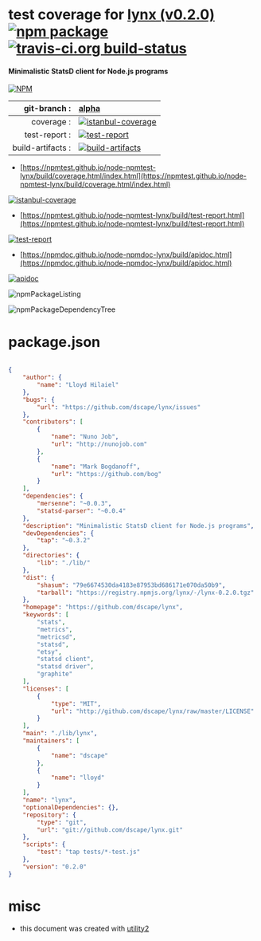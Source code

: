 # test coverage for  [lynx (v0.2.0)](https://github.com/dscape/lynx)  [![npm package](https://img.shields.io/npm/v/npmtest-lynx.svg?style=flat-square)](https://www.npmjs.org/package/npmtest-lynx) [![travis-ci.org build-status](https://api.travis-ci.org/npmtest/node-npmtest-lynx.svg)](https://travis-ci.org/npmtest/node-npmtest-lynx)
#### Minimalistic StatsD client for Node.js programs

[![NPM](https://nodei.co/npm/lynx.png?downloads=true&downloadRank=true&stars=true)](https://www.npmjs.com/package/lynx)

| git-branch : | [alpha](https://github.com/npmtest/node-npmtest-lynx/tree/alpha)|
|--:|:--|
| coverage : | [![istanbul-coverage](https://npmtest.github.io/node-npmtest-lynx/build/coverage.badge.svg)](https://npmtest.github.io/node-npmtest-lynx/build/coverage.html/index.html)|
| test-report : | [![test-report](https://npmtest.github.io/node-npmtest-lynx/build/test-report.badge.svg)](https://npmtest.github.io/node-npmtest-lynx/build/test-report.html)|
| build-artifacts : | [![build-artifacts](https://npmtest.github.io/node-npmtest-lynx/glyphicons_144_folder_open.png)](https://github.com/npmtest/node-npmtest-lynx/tree/gh-pages/build)|

- [https://npmtest.github.io/node-npmtest-lynx/build/coverage.html/index.html](https://npmtest.github.io/node-npmtest-lynx/build/coverage.html/index.html)

[![istanbul-coverage](https://npmtest.github.io/node-npmtest-lynx/build/screenCapture.buildCi.browser.%252Ftmp%252Fbuild%252Fcoverage.lib.html.png)](https://npmtest.github.io/node-npmtest-lynx/build/coverage.html/index.html)

- [https://npmtest.github.io/node-npmtest-lynx/build/test-report.html](https://npmtest.github.io/node-npmtest-lynx/build/test-report.html)

[![test-report](https://npmtest.github.io/node-npmtest-lynx/build/screenCapture.buildCi.browser.%252Ftmp%252Fbuild%252Ftest-report.html.png)](https://npmtest.github.io/node-npmtest-lynx/build/test-report.html)

- [https://npmdoc.github.io/node-npmdoc-lynx/build/apidoc.html](https://npmdoc.github.io/node-npmdoc-lynx/build/apidoc.html)

[![apidoc](https://npmdoc.github.io/node-npmdoc-lynx/build/screenCapture.buildCi.browser.%252Ftmp%252Fbuild%252Fapidoc.html.png)](https://npmdoc.github.io/node-npmdoc-lynx/build/apidoc.html)

![npmPackageListing](https://npmtest.github.io/node-npmtest-lynx/build/screenCapture.npmPackageListing.svg)

![npmPackageDependencyTree](https://npmtest.github.io/node-npmtest-lynx/build/screenCapture.npmPackageDependencyTree.svg)



# package.json

```json

{
    "author": {
        "name": "Lloyd Hilaiel"
    },
    "bugs": {
        "url": "https://github.com/dscape/lynx/issues"
    },
    "contributors": [
        {
            "name": "Nuno Job",
            "url": "http://nunojob.com"
        },
        {
            "name": "Mark Bogdanoff",
            "url": "https://github.com/bog"
        }
    ],
    "dependencies": {
        "mersenne": "~0.0.3",
        "statsd-parser": "~0.0.4"
    },
    "description": "Minimalistic StatsD client for Node.js programs",
    "devDependencies": {
        "tap": "~0.3.2"
    },
    "directories": {
        "lib": "./lib/"
    },
    "dist": {
        "shasum": "79e6674530da4183e87953bd686171e070da50b9",
        "tarball": "https://registry.npmjs.org/lynx/-/lynx-0.2.0.tgz"
    },
    "homepage": "https://github.com/dscape/lynx",
    "keywords": [
        "stats",
        "metrics",
        "metricsd",
        "statsd",
        "etsy",
        "statsd client",
        "statsd driver",
        "graphite"
    ],
    "licenses": [
        {
            "type": "MIT",
            "url": "http://github.com/dscape/lynx/raw/master/LICENSE"
        }
    ],
    "main": "./lib/lynx",
    "maintainers": [
        {
            "name": "dscape"
        },
        {
            "name": "lloyd"
        }
    ],
    "name": "lynx",
    "optionalDependencies": {},
    "repository": {
        "type": "git",
        "url": "git://github.com/dscape/lynx.git"
    },
    "scripts": {
        "test": "tap tests/*-test.js"
    },
    "version": "0.2.0"
}
```



# misc
- this document was created with [utility2](https://github.com/kaizhu256/node-utility2)
